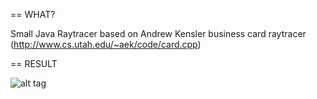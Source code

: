== WHAT?

Small Java Raytracer based on Andrew Kensler business card raytracer (http://www.cs.utah.edu/~aek/code/card.cpp)

== RESULT

![alt tag](https://github.com/dluchian/Raytracer/blob/master/image.ppm?raw=true)
